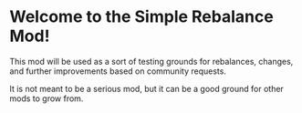 # Welcome to the Simple Rebalance Mod!

This mod will be used as a sort of testing grounds for rebalances, changes, and further improvements based on community requests.

It is not meant to be a serious mod, but it can be a good ground for other mods to grow from.
